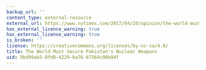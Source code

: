 ```yaml
---
backup_url: ''
content_type: external-resource
external_url: https://www.nytimes.com/2017/04/20/opinion/the-world-must-secure-pakistans-nuclear-weapons.html
has_external_licence_warning: true
has_external_license_warning: true
is_broken: ''
license: https://creativecommons.org/licenses/by-nc-sa/4.0/
title: The World Must Secure Pakistan's Nuclear Weapons
uid: 9bd99ab3-8fd0-4229-ba76-67564c90b94f
---
```

